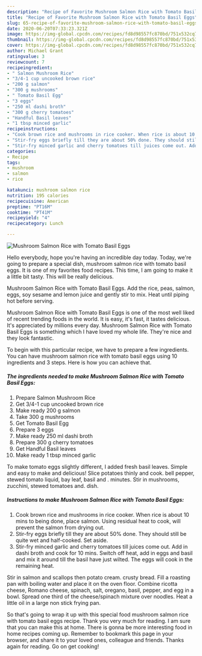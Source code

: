 ```yaml
---
description: "Recipe of Favorite Mushroom Salmon Rice with Tomato Basil Eggs"
title: "Recipe of Favorite Mushroom Salmon Rice with Tomato Basil Eggs"
slug: 65-recipe-of-favorite-mushroom-salmon-rice-with-tomato-basil-eggs
date: 2020-06-20T07:33:23.321Z
image: https://img-global.cpcdn.com/recipes/fd8d98557fc870bd/751x532cq70/mushroom-salmon-rice-with-tomato-basil-eggs-recipe-main-photo.jpg
thumbnail: https://img-global.cpcdn.com/recipes/fd8d98557fc870bd/751x532cq70/mushroom-salmon-rice-with-tomato-basil-eggs-recipe-main-photo.jpg
cover: https://img-global.cpcdn.com/recipes/fd8d98557fc870bd/751x532cq70/mushroom-salmon-rice-with-tomato-basil-eggs-recipe-main-photo.jpg
author: Michael Grant
ratingvalue: 3
reviewcount: 7
recipeingredient:
- " Salmon Mushroom Rice"
- "3/4-1 cup uncooked brown rice"
- "200 g salmon"
- "300 g mushrooms"
- " Tomato Basil Egg"
- "3 eggs"
- "250 ml dashi broth"
- "300 g cherry tomatoes"
- "Handful Basil leaves"
- "1 tbsp minced garlic"
recipeinstructions:
- "Cook brown rice and mushrooms in rice cooker. When rice is about 10 mins to being done, place salmon. Using residual heat to cook, will prevent the salmon from drying out."
- "Stir-fry eggs briefly till they are about 50% done. They should still be quite wet and half-cooked. Set aside."
- "Stir-fry minced garlic and cherry tomatoes till juices come out. Add in dashi broth and cook for 10 mins. Switch off heat, add in eggs and basil and mix it around till the basil have just wilted. The eggs will cook in the remaining heat."
categories:
- Recipe
tags:
- mushroom
- salmon
- rice

katakunci: mushroom salmon rice 
nutrition: 195 calories
recipecuisine: American
preptime: "PT16M"
cooktime: "PT41M"
recipeyield: "4"
recipecategory: Lunch

---
```



![Mushroom Salmon Rice with Tomato Basil Eggs](https://img-global.cpcdn.com/recipes/fd8d98557fc870bd/751x532cq70/mushroom-salmon-rice-with-tomato-basil-eggs-recipe-main-photo.jpg)

Hello everybody, hope you're having an incredible day today. Today, we're going to prepare a special dish, mushroom salmon rice with tomato basil eggs. It is one of my favorites food recipes. This time, I am going to make it a little bit tasty. This will be really delicious.

Mushroom Salmon Rice with Tomato Basil Eggs. Add the rice, peas, salmon, eggs, soy sesame and lemon juice and gently stir to mix. Heat until piping hot before serving.

Mushroom Salmon Rice with Tomato Basil Eggs is one of the most well liked of recent trending foods in the world. It is easy, it's fast, it tastes delicious. It's appreciated by millions every day. Mushroom Salmon Rice with Tomato Basil Eggs is something which I have loved my whole life. They're nice and they look fantastic.


To begin with this particular recipe, we have to prepare a few ingredients. You can have mushroom salmon rice with tomato basil eggs using 10 ingredients and 3 steps. Here is how you can achieve that.

<!--inarticleads1-->

##### The ingredients needed to make Mushroom Salmon Rice with Tomato Basil Eggs:

1. Prepare  Salmon Mushroom Rice
1. Get 3/4-1 cup uncooked brown rice
1. Make ready 200 g salmon
1. Take 300 g mushrooms
1. Get  Tomato Basil Egg
1. Prepare 3 eggs
1. Make ready 250 ml dashi broth
1. Prepare 300 g cherry tomatoes
1. Get Handful Basil leaves
1. Make ready 1 tbsp minced garlic


To make tomato eggs slightly different, I added fresh basil leaves. Simple and easy to make and delicious! Slice potatoes thinly and cook. bell pepper, stewed tomato liquid, bay leaf, basil and . minutes. Stir in mushrooms, zucchini, stewed tomatoes and. dish. 

<!--inarticleads2-->

##### Instructions to make Mushroom Salmon Rice with Tomato Basil Eggs:

1. Cook brown rice and mushrooms in rice cooker. When rice is about 10 mins to being done, place salmon. Using residual heat to cook, will prevent the salmon from drying out.
1. Stir-fry eggs briefly till they are about 50% done. They should still be quite wet and half-cooked. Set aside.
1. Stir-fry minced garlic and cherry tomatoes till juices come out. Add in dashi broth and cook for 10 mins. Switch off heat, add in eggs and basil and mix it around till the basil have just wilted. The eggs will cook in the remaining heat.


Stir in salmon and scallops then potato cream. crusty bread. Fill a roasting pan with boiling water and place it on the oven floor. Combine ricotta cheese, Romano cheese, spinach, salt, oregano, basil, pepper, and egg in a bowl. Spread one third of the cheese/spinach mixture over noodles. Heat a little oil in a large non stick frying pan. 

So that's going to wrap it up with this special food mushroom salmon rice with tomato basil eggs recipe. Thank you very much for reading. I am sure that you can make this at home. There is gonna be more interesting food in home recipes coming up. Remember to bookmark this page in your browser, and share it to your loved ones, colleague and friends. Thanks again for reading. Go on get cooking!

